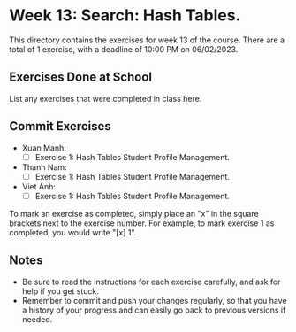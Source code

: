 # Week 13: Search: Hash Tables.

This directory contains the exercises for week 13 of the course. There are a total of 1 exercise, with a deadline of 10:00 PM on 06/02/2023.

## Exercises Done at School

List any exercises that were completed in class here.

## Commit Exercises

- Xuan Manh:
  - [ ] Exercise 1: Hash Tables Student Profile Management.
- Thanh Nam:
  - [ ] Exercise 1: Hash Tables Student Profile Management.
- Viet Anh:
  - [ ] Exercise 1: Hash Tables Student Profile Management.

To mark an exercise as completed, simply place an "x" in the square brackets next to the exercise number. For example, to mark exercise 1 as completed, you would write "[x] 1".

## Notes

- Be sure to read the instructions for each exercise carefully, and ask for help if you get stuck.
- Remember to commit and push your changes regularly, so that you have a history of your progress and can easily go back to previous versions if needed.

